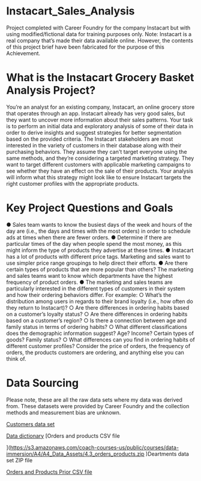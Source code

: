 # Instacart_Sales_Analysis
Project completed with Career Foundry for the company Instacart but with using modified/fictional data for training purposes only. Note: Instacart is a real company that’s made their data available online. However, the contents of this project brief have been fabricated for the purpose of this Achievement.
# What is the Instacart Grocery Basket Analysis Project?
You’re an analyst for an existing company, Instacart, an online grocery store
that operates through an app. Instacart already has very good sales, but they
want to uncover more information about their sales patterns. Your task is to
perform an initial data and exploratory analysis of some of their data in order
to derive insights and suggest strategies for better segmentation based on
the provided criteria. The Instacart stakeholders are most interested in the variety of customers in their database along with their purchasing behaviors. They assume they can't target everyone using the
same methods, and they’re considering a targeted marketing strategy. They want to target
different customers with applicable marketing campaigns to see whether they have an effect
on the sale of their products. Your analysis will inform what this strategy might look like to
ensure Instacart targets the right customer profiles with the appropriate products.
# Key Project Questions and Goals
● Sales team wants to know the busiest days of the week and hours of the
day are (i.e., the days and times with the most orders) in order to schedule ads at
times when there are fewer orders.
● Determine if there are particular times of the day when people spend the most money, as this might inform the type of products they advertise at these times.
● Instacart has a lot of products with different price tags. Marketing and sales want to
use simpler price range groupings to help direct their efforts.
● Are there certain types of products that are more popular than others? The marketing
and sales teams want to know which departments have the highest frequency of
product orders.
● The marketing and sales teams are particularly interested in the different types of
customers in their system and how their ordering behaviors differ. For example:
○ What’s the distribution among users in regards to their brand loyalty (i.e., how
often do they return to Instacart)?
○ Are there differences in ordering habits based on a customer’s loyalty status?
○ Are there differences in ordering habits based on a customer’s region?
○ Is there a connection between age and family status in terms of ordering
habits?
○ What different classifications does the demographic information suggest?
Age? Income? Certain types of goods? Family status?
○ What differences can you find in ordering habits of different customer
profiles? Consider the price of orders, the frequency of orders, the products
customers are ordering, and anything else you can think of.
# Data Sourcing
Please note, these are all the raw data sets where my data was derived from. These datasets were provided by Career Foundry and the collection methods and measurement bias are unknown. 

[Customers data set
](https://s3.amazonaws.com/coach-courses-us/public/courses/data-immersion/A4/A4_Data_Assets/customers.zip
)

[Data dictionary](https://gist.github.com/jeremystan/c3b39d947d9b88b3ccff3147dbcf6c6b)
[Orders and products CSV file

](https://s3.amazonaws.com/coach-courses-us/public/courses/data-immersion/A4/A4_Data_Assets/4.3_orders_products.zip
)Deartments data set ZIP file

[Orders and Products Prior CSV file
](https://s3.amazonaws.com/coach-courses-us/public/courses/data-immersion/A4/A4_Data_Assets/4.6_orders_products_prior.zip
)

